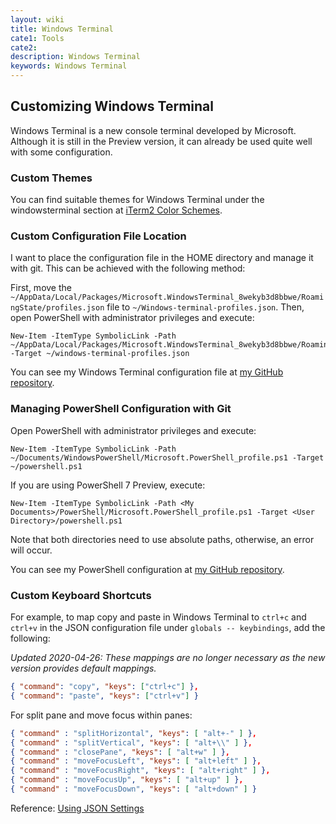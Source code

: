 ```yaml
---
layout: wiki
title: Windows Terminal
cate1: Tools
cate2:
description: Windows Terminal
keywords: Windows Terminal
---
```


## Customizing Windows Terminal

Windows Terminal is a new console terminal developed by Microsoft. Although it is still in the Preview version, it can already be used quite well with some configuration.

### Custom Themes

You can find suitable themes for Windows Terminal under the windowsterminal section at [iTerm2 Color Schemes](https://github.com/mbadolato/iTerm2-Color-Schemes).

### Custom Configuration File Location

I want to place the configuration file in the HOME directory and manage it with git. This can be achieved with the following method:

First, move the `~/AppData/Local/Packages/Microsoft.WindowsTerminal_8wekyb3d8bbwe/RoamingState/profiles.json` file to `~/Windows-terminal-profiles.json`. Then, open PowerShell with administrator privileges and execute:

```shell
New-Item -ItemType SymbolicLink -Path ~/AppData/Local/Packages/Microsoft.WindowsTerminal_8wekyb3d8bbwe/RoamingState/profiles.json -Target ~/windows-terminal-profiles.json
```

You can see my Windows Terminal configuration file at [my GitHub repository](https://github.com/mzlogin/config-files/blob/master/windows-terminal-profiles.json).

### Managing PowerShell Configuration with Git

Open PowerShell with administrator privileges and execute:

```shell
New-Item -ItemType SymbolicLink -Path ~/Documents/WindowsPowerShell/Microsoft.PowerShell_profile.ps1 -Target ~/powershell.ps1
```

If you are using PowerShell 7 Preview, execute:

```shell
New-Item -ItemType SymbolicLink -Path <My Documents>/PowerShell/Microsoft.PowerShell_profile.ps1 -Target <User Directory>/powershell.ps1
```

Note that both directories need to use absolute paths, otherwise, an error will occur.

You can see my PowerShell configuration at [my GitHub repository](https://github.com/mzlogin/config-files/blob/master/powershell.ps1).

### Custom Keyboard Shortcuts

For example, to map copy and paste in Windows Terminal to `ctrl+c` and `ctrl+v` in the JSON configuration file under `globals -- keybindings`, add the following:

*Updated 2020-04-26: These mappings are no longer necessary as the new version provides default mappings.*

```json
{ "command": "copy", "keys": ["ctrl+c"] },
{ "command": "paste", "keys": ["ctrl+v"] }
```

For split pane and move focus within panes:

```json
{ "command" : "splitHorizontal", "keys": [ "alt+-" ] },
{ "command" : "splitVertical", "keys": [ "alt+\\" ] },
{ "command" : "closePane", "keys": [ "alt+w" ] },
{ "command" : "moveFocusLeft", "keys": [ "alt+left" ] },
{ "command" : "moveFocusRight", "keys": [ "alt+right" ] },
{ "command" : "moveFocusUp", "keys": [ "alt+up" ] },
{ "command" : "moveFocusDown", "keys": [ "alt+down" ] }
```

Reference: [Using JSON Settings](https://github.com/microsoft/terminal/blob/master/doc/user-docs/UsingJsonSettings.md)
